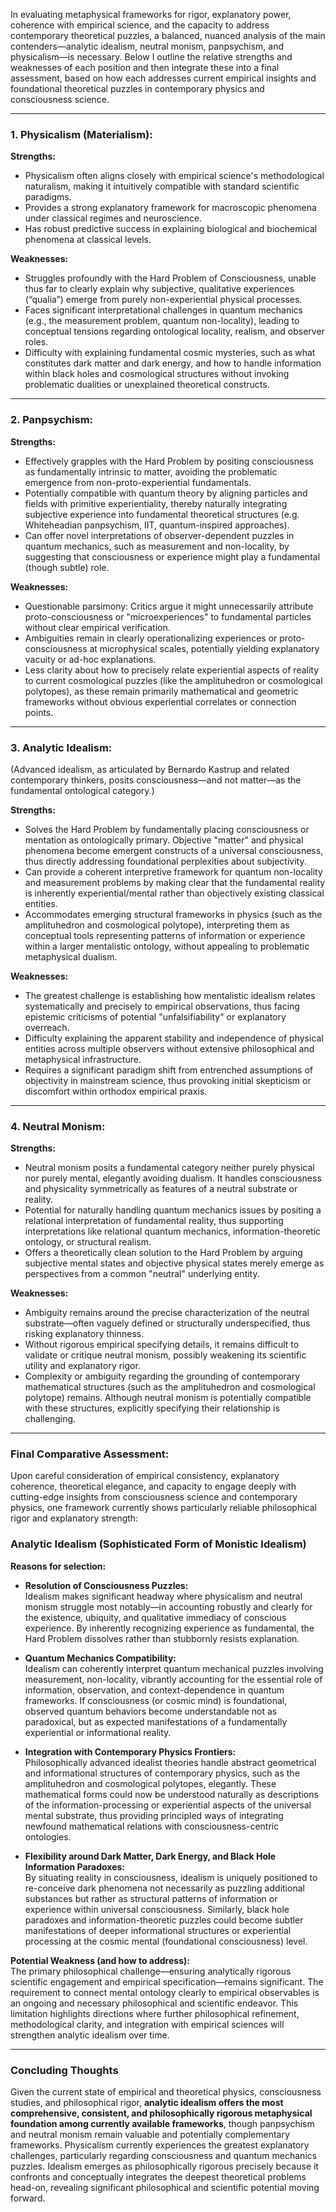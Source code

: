 In evaluating metaphysical frameworks for rigor, explanatory power, coherence with empirical science, and the capacity to address contemporary theoretical puzzles, a balanced, nuanced analysis of the main contenders—analytic idealism, neutral monism, panpsychism, and physicalism—is necessary. Below I outline the relative strengths and weaknesses of each position and then integrate these into a final assessment, based on how each addresses current empirical insights and foundational theoretical puzzles in contemporary physics and consciousness science.

---

### 1. Physicalism (Materialism):

**Strengths:**
- Physicalism often aligns closely with empirical science's methodological naturalism, making it intuitively compatible with standard scientific paradigms.
- Provides a strong explanatory framework for macroscopic phenomena under classical regimes and neuroscience.
- Has robust predictive success in explaining biological and biochemical phenomena at classical levels.

**Weaknesses:**
- Struggles profoundly with the Hard Problem of Consciousness, unable thus far to clearly explain why subjective, qualitative experiences (“qualia”) emerge from purely non-experiential physical processes.
- Faces significant interpretational challenges in quantum mechanics (e.g., the measurement problem, quantum non-locality), leading to conceptual tensions regarding ontological locality, realism, and observer roles.
- Difficulty with explaining fundamental cosmic mysteries, such as what constitutes dark matter and dark energy, and how to handle information within black holes and cosmological structures without invoking problematic dualities or unexplained theoretical constructs.

---

### 2. Panpsychism:

**Strengths:**
- Effectively grapples with the Hard Problem by positing consciousness as fundamentally intrinsic to matter, avoiding the problematic emergence from non-proto-experiential fundamentals.
- Potentially compatible with quantum theory by aligning particles and fields with primitive experientiality, thereby naturally integrating subjective experience into fundamental theoretical structures (e.g. Whiteheadian panpsychism, IIT, quantum-inspired approaches).
- Can offer novel interpretations of observer-dependent puzzles in quantum mechanics, such as measurement and non-locality, by suggesting that consciousness or experience might play a fundamental (though subtle) role.

**Weaknesses:**
- Questionable parsimony: Critics argue it might unnecessarily attribute proto-consciousness or "microexperiences" to fundamental particles without clear empirical verification.
- Ambiguities remain in clearly operationalizing experiences or proto-consciousness at microphysical scales, potentially yielding explanatory vacuity or ad-hoc explanations.
- Less clarity about how to precisely relate experiential aspects of reality to current cosmological puzzles (like the amplituhedron or cosmological polytopes), as these remain primarily mathematical and geometric frameworks without obvious experiential correlates or connection points.

---

### 3. Analytic Idealism:

(Advanced idealism, as articulated by Bernardo Kastrup and related contemporary thinkers, posits consciousness—and not matter—as the fundamental ontological category.)

**Strengths:**  
- Solves the Hard Problem by fundamentally placing consciousness or mentation as ontologically primary. Objective "matter" and physical phenomena become emergent constructs of a universal consciousness, thus directly addressing foundational perplexities about subjectivity.
- Can provide a coherent interpretive framework for quantum non-locality and measurement problems by making clear that the fundamental reality is inherently experiential/mental rather than objectively existing classical entities.
- Accommodates emerging structural frameworks in physics (such as the amplituhedron and cosmological polytope), interpreting them as conceptual tools representing patterns of information or experience within a larger mentalistic ontology, without appealing to problematic metaphysical dualism.

**Weaknesses:**  
- The greatest challenge is establishing how mentalistic idealism relates systematically and precisely to empirical observations, thus facing epistemic criticisms of potential "unfalsifiability" or explanatory overreach.
- Difficulty explaining the apparent stability and independence of physical entities across multiple observers without extensive philosophical and metaphysical infrastructure.
- Requires a significant paradigm shift from entrenched assumptions of objectivity in mainstream science, thus provoking initial skepticism or discomfort within orthodox empirical praxis.

---

### 4. Neutral Monism:

**Strengths:**  
- Neutral monism posits a fundamental category neither purely physical nor purely mental, elegantly avoiding dualism. It handles consciousness and physicality symmetrically as features of a neutral substrate or reality.
- Potential for naturally handling quantum mechanics issues by positing a relational interpretation of fundamental reality, thus supporting interpretations like relational quantum mechanics, information-theoretic ontology, or structural realism.
- Offers a theoretically clean solution to the Hard Problem by arguing subjective mental states and objective physical states merely emerge as perspectives from a common "neutral" underlying entity.

**Weaknesses:**  
- Ambiguity remains around the precise characterization of the neutral substrate—often vaguely defined or structurally underspecified, thus risking explanatory thinness.
- Without rigorous empirical specifying details, it remains difficult to validate or critique neutral monism, possibly weakening its scientific utility and explanatory rigor.
- Complexity or ambiguity regarding the grounding of contemporary mathematical structures (such as the amplituhedron and cosmological polytope) remains. Although neutral monism is potentially compatible with these structures, explicitly specifying their relationship is challenging.

---

### Final Comparative Assessment:

Upon careful consideration of empirical consistency, explanatory coherence, theoretical elegance, and capacity to engage deeply with cutting-edge insights from consciousness science and contemporary physics, one framework currently shows particularly reliable philosophical rigor and explanatory strength:

### Analytic Idealism (Sophisticated Form of Monistic Idealism)

**Reasons for selection:**

- **Resolution of Consciousness Puzzles:**  
Idealism makes significant headway where physicalism and neutral monism struggle most notably—in accounting robustly and clearly for the existence, ubiquity, and qualitative immediacy of conscious experience. By inherently recognizing experience as fundamental, the Hard Problem dissolves rather than stubbornly resists explanation.

- **Quantum Mechanics Compatibility:**  
Idealism can coherently interpret quantum mechanical puzzles involving measurement, non-locality, vibrantly accounting for the essential role of information, observation, and context-dependence in quantum frameworks. If consciousness (or cosmic mind) is foundational, observed quantum behaviors become understandable not as paradoxical, but as expected manifestations of a fundamentally experiential or informational reality.

- **Integration with Contemporary Physics Frontiers:**  
Philosophically advanced idealist theories handle abstract geometrical and informational structures of contemporary physics, such as the amplituhedron and cosmological polytopes, elegantly. These mathematical forms could now be understood naturally as descriptions of the information-processing or experiential aspects of the universal mental substrate, thus providing principled ways of integrating newfound mathematical relations with consciousness-centric ontologies.

- **Flexibility around Dark Matter, Dark Energy, and Black Hole Information Paradoxes:**  
By situating reality in consciousness, idealism is uniquely positioned to re-conceive dark phenomena not necessarily as puzzling additional substances but rather as structural patterns of information or experience within universal consciousness. Similarly, black hole paradoxes and information-theoretic puzzles could become subtler manifestations of deeper informational structures or experiential processing at the cosmic mental (foundational consciousness) level.

**Potential Weakness (and how to address):**  
The primary philosophical challenge—ensuring analytically rigorous scientific engagement and empirical specification—remains significant. The requirement to connect mental ontology clearly to empirical observables is an ongoing and necessary philosophical and scientific endeavor. This limitation highlights directions where further philosophical refinement, methodological clarity, and integration with empirical sciences will strengthen analytic idealism over time.

---

### Concluding Thoughts

Given the current state of empirical and theoretical physics, consciousness studies, and philosophical rigor, **analytic idealism offers the most comprehensive, consistent, and philosophically rigorous metaphysical foundation among currently available frameworks**, though panpsychism and neutral monism remain valuable and potentially complementary frameworks. Physicalism currently experiences the greatest explanatory challenges, particularly regarding consciousness and quantum mechanics puzzles. Idealism emerges as philosophically rigorous precisely because it confronts and conceptually integrates the deepest theoretical problems head-on, revealing significant philosophical and scientific potential moving forward.